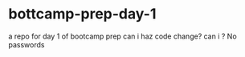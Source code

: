 # bottcamp-prep-day-1
a repo for day 1 of bootcamp prep
can i haz code change?
can i ?
No passwords
